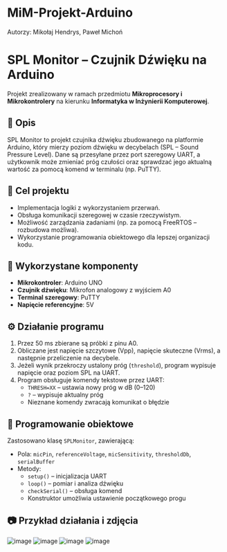# MiM-Projekt-Arduino
Autorzy: Mikołaj Hendrys, Paweł Michoń

# SPL Monitor – Czujnik Dźwięku na Arduino
 
Projekt zrealizowany w ramach przedmiotu **Mikroprocesory i Mikrokontrolery** na kierunku **Informatyka w Inżynierii Komputerowej**.
 
## 📌 Opis
 
SPL Monitor to projekt czujnika dźwięku zbudowanego na platformie Arduino, który mierzy poziom dźwięku w decybelach (SPL – Sound Pressure Level). Dane są przesyłane przez port szeregowy UART, a użytkownik może zmieniać próg czułości oraz sprawdzać jego aktualną wartość za pomocą komend w terminalu (np. PuTTY).
 
## 🎯 Cel projektu
 
- Implementacja logiki z wykorzystaniem przerwań.
- Obsługa komunikacji szeregowej w czasie rzeczywistym.
- Możliwość zarządzania zadaniami (np. za pomocą FreeRTOS – rozbudowa możliwa).
- Wykorzystanie programowania obiektowego dla lepszej organizacji kodu.
 
## 🧰 Wykorzystane komponenty
 
- **Mikrokontroler**: Arduino UNO
- **Czujnik dźwięku**: Mikrofon analogowy z wyjściem A0
- **Terminal szeregowy**: PuTTY
- **Napięcie referencyjne**: 5V
 
## ⚙️ Działanie programu
 
1. Przez 50 ms zbierane są próbki z pinu A0.
2. Obliczane jest napięcie szczytowe (Vpp), napięcie skuteczne (Vrms), a następnie przeliczenie na decybele.
3. Jeżeli wynik przekroczy ustalony próg (`threshold`), program wypisuje napięcie oraz poziom SPL na UART.
4. Program obsługuje komendy tekstowe przez UART:
   - `THRESH=XX` – ustawia nowy próg w dB (0–120)
   - `?` – wypisuje aktualny próg
   - Nieznane komendy zwracają komunikat o błędzie
 
## 🧠 Programowanie obiektowe
 
Zastosowano klasę `SPLMonitor`, zawierającą:
- Pola: `micPin`, `referenceVoltage`, `micSensitivity`, `thresholdDb`, `serialBuffer`
- Metody:
  - `setup()` – inicjalizacja UART
  - `loop()` – pomiar i analiza dźwięku
  - `checkSerial()` – obsługa komend
  - Konstruktor umożliwia ustawienie początkowego progu
 
## 📷 Przykład działania i zdjęcia

![image](https://github.com/user-attachments/assets/4eb8dcb8-1517-423c-8ca3-7fc184b70da7)
![image](https://github.com/user-attachments/assets/1124916e-db6a-4401-b8de-d614c918af09)
![image](https://github.com/user-attachments/assets/c2bcb0d1-a2a3-4a37-ba91-40e8e7274c64)
![image](https://github.com/user-attachments/assets/fc831d47-907c-4926-9767-e6cedd1f537f)

